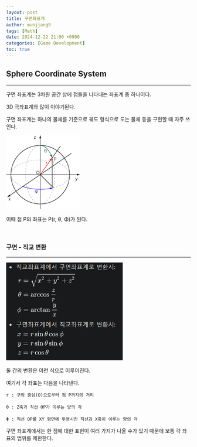 ```yaml
---
layout: post
title: 구면좌표계
author: munjjang9
tags: [Math]
date: 2024-12-22 21:00 +0900
categories: [Game Development]
toc: true
---
```


## Sphere Coordinate System
---
구면 좌표계는 3차원 공간 상에 점들을 나타내는 좌표계 중 하나이다.

3D 극좌표계와 많이 이야기된다.

구면 좌표계는 하나의 물체를 기준으로 궤도 형식으로 도는 물체 등을 구현할 때 자주 쓰인다.

![Spherical Coordinate](/assets/images/Spherical-Coordinate.gif)

이때 점 P의 좌표는 P(r, θ, Φ)가 된다.

<br>

### 구면 - 직교 변환
---
![Sphere Coordinate System transformation](/assets/images/Sphere-Coordinate-System-transformation.png)

둘 간의 변환은 이런 식으로 이루어진다.

여기서 각 좌표는 다음을 나타낸다.

    r : 구의 중심(O)으로부터 점 P까지의 거리

    θ : Z축과 직선 OP가 이루는 양의 각

    Φ : 직선 OP를 XY 평면에 투영시킨 직선과 X축이 이루는 양의 각

구면 좌표계에서는 한 점에 대한 표현이 여러 가지가 나올 수가 있기 때문에 보통 각 좌표의 범위를 제한한다.



